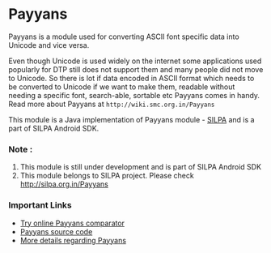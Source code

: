 Payyans
=======

Payyans is a module used for converting ASCII font specific data into Unicode and vice versa. 

Even though Unicode is used widely on the internet some applications used popularly for DTP still does not support them and many people did not move to Unicode. So there is lot if data encoded in ASCII format which needs to be converted to Unicode if we want to make them, readable without needing a specific font, search-able, sortable etc Payyans comes in handy. Read more about Payyans at `http://wiki.smc.org.in/Payyans` 

This module is a Java implementation of Payyans module - [SILPA](http://silpa.org.in/) and is a part of SILPA Android SDK.

### Note :
1. This module is still under development and is part of SILPA Android SDK
2. This module belongs to SILPA project. Please check http://silpa.org.in/Payyans


### Important Links
  -  [Try online Payyans comparator](http://silpa.org.in/Payyans)
  -  [Payyans source code](https://github.com/smc/payyans)
  -  [More details regarding Payyans](http://wiki.smc.org.in/Payyans)
